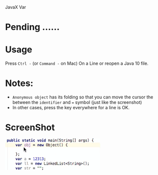 JavaX Var 
# Pending ……


# Usage
Press `Ctrl -` (or `Command -` on Mac) On a Line or reopen a Java 10 file.

# Notes:
- `Anonymous object` has its folding so that you can move the cursor the between the `identifier` and `=` symbol (just like the screenshot)
- In other cases, press the key everywhere for a line is OK. 
	  
# ScreenShot
![gif](pic/gif.gif)